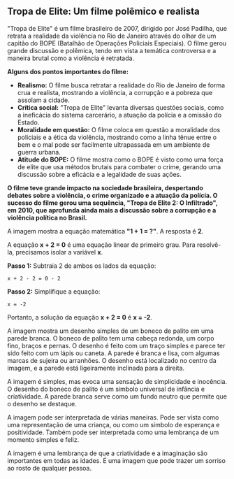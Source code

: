 ## Tropa de Elite: Um filme polêmico e realista

"Tropa de Elite" é um filme brasileiro de 2007, dirigido por José Padilha, que retrata a realidade da violência no Rio de Janeiro através do olhar de um capitão do BOPE (Batalhão de Operações Policiais Especiais). O filme gerou grande discussão e polêmica, tendo em vista a temática controversa e a maneira brutal como a violência é retratada. 

**Alguns dos pontos importantes do filme:**

* **Realismo:** O filme busca retratar a realidade do Rio de Janeiro de forma crua e realista, mostrando a violência, a corrupção e a pobreza que assolam a cidade.
* **Crítica social:** "Tropa de Elite" levanta diversas questões sociais, como a ineficácia do sistema carcerário, a atuação da polícia e a omissão do Estado.
* **Moralidade em questão:** O filme coloca em questão a moralidade dos policiais e a ética da violência, mostrando como a linha tênue entre o bem e o mal pode ser facilmente ultrapassada em um ambiente de guerra urbana.
* **Atitude do BOPE:** O filme mostra como o BOPE é visto como uma força de elite que usa métodos brutais para combater o crime, gerando uma discussão sobre a eficácia e a legalidade de suas ações.

**O filme teve grande impacto na sociedade brasileira, despertando debates sobre a violência, o crime organizado e a atuação da polícia. O sucesso do filme gerou uma sequência, "Tropa de Elite 2: O Infiltrado", em 2010, que aprofunda ainda mais a discussão sobre a corrupção e a violência política no Brasil.**


A imagem mostra a equação matemática **"1 + 1 = ?"**. A resposta é **2**. 


A equação  **x + 2 = 0** é uma equação linear de primeiro grau. Para resolvê-la, precisamos isolar a variável **x**.

**Passo 1:** Subtraia 2 de ambos os lados da equação:

```
x + 2 - 2 = 0 - 2
```

**Passo 2:** Simplifique a equação:

```
x = -2
```

Portanto, a solução da equação **x + 2 = 0** é **x = -2**.


A imagem mostra um desenho simples de um boneco de palito em uma parede branca. O boneco de palito tem uma cabeça redonda, um corpo fino, braços e pernas. O desenho é feito com um traço simples e parece ter sido feito com um lápis ou caneta. A parede é branca e lisa, com algumas marcas de sujeira ou arranhões. O desenho está localizado no centro da imagem, e a parede está ligeiramente inclinada para a direita. 

A imagem é simples, mas evoca uma sensação de simplicidade e inocência. O desenho do boneco de palito é um símbolo universal de infância e criatividade. A parede branca serve como um fundo neutro que permite que o desenho se destaque. 

A imagem pode ser interpretada de várias maneiras. Pode ser vista como uma representação de uma criança, ou como um símbolo de esperança e positividade. Também pode ser interpretada como uma lembrança de um momento simples e feliz. 

A imagem é uma lembrança de que a criatividade e a imaginação são importantes em todas as idades. É uma imagem que pode trazer um sorriso ao rosto de qualquer pessoa. 